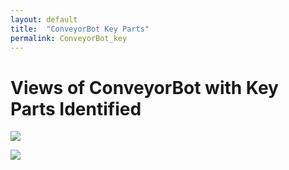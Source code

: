 ```yaml
---
layout: default
title:  "ConveyorBot Key Parts"
permalink: ConveyorBot_key
---
```


# Views of ConveyorBot with Key Parts Identified


<img src="https://ubiquityrobotics.github.io/learn/assets/Magni_Front_View_1.jpg" />

<img src="https://ubiquityrobotics.github.io/learn/assets/Magni_Front_View_2.jpg
" />

